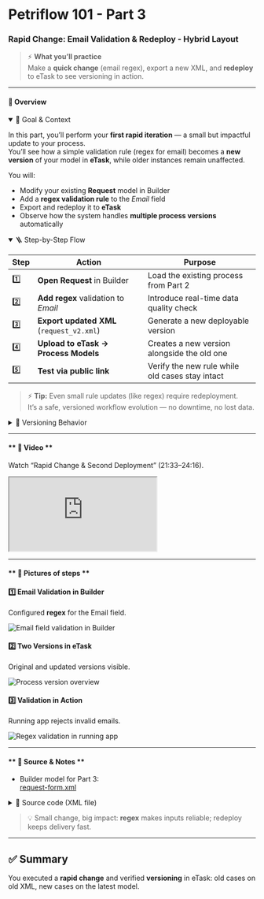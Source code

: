 # Petriflow 101 - Part 3
### Rapid Change: Email Validation & Redeploy - Hybrid Layout

> ⚡ **What you’ll practice**  
> Make a **quick change** (email regex), export a new XML, and **redeploy** to eTask to see versioning in action.

---

<!-- tabs:start -->

#### **🧠 Overview**

<details open>
<summary>📘 Goal & Context</summary>

In this part, you’ll perform your **first rapid iteration** — a small but impactful update to your process.  
You’ll see how a simple validation rule (regex for email) becomes a **new version** of your model in **eTask**, while older instances remain unaffected.

You will:
- Modify your existing **Request** model in Builder
- Add a **regex validation rule** to the *Email* field
- Export and redeploy it to **eTask**
- Observe how the system handles **multiple process versions** automatically
</details>

<details open>
<summary>🪜 Step-by-Step Flow</summary>

| Step | Action | Purpose |
|------|---------|----------|
| 1️⃣ | **Open Request** in Builder | Load the existing process from Part 2 |
| 2️⃣ | **Add regex** validation to *Email* | Introduce real-time data quality check |
| 3️⃣ | **Export updated XML** (`request_v2.xml`) | Generate a new deployable version |
| 4️⃣ | **Upload to eTask → Process Models** | Creates a new version alongside the old one |
| 5️⃣ | **Test via public link** | Verify the new rule while old cases stay intact |

> ⚡ **Tip:** Even small rule updates (like regex) require redeployment.  
> It’s a safe, versioned workflow evolution — no downtime, no lost data.
</details>

<details>
<summary>🔄 Versioning Behavior</summary>

- **Existing cases** continue running on their original XML definition
- **New instances** automatically use the updated model (`request_v2.xml`)
- **Validation logic** executes at runtime — enforcing clean inputs immediately

> 🧩 This showcases how PetriFlow supports *continuous improvement* — update, redeploy, test, repeat.
</details>

---

#### ** 🎥 Video **

Watch “Rapid Change & Second Deployment” (21:33–24:16).
<div class="container">
  <iframe class="responsive-iframe" src="https://www.youtube.com/embed/sAVgSaBOkUE?start=1293&end=1456" title="Rapid Change & Redeploy" allowfullscreen></iframe>
</div>

---

#### ** 🧱 Pictures of steps **

<div class="cards">

<div class="card">
<h4>1️⃣ Email Validation in Builder</h4>
<p>Configured <b>regex</b> for the Email field.</p>
<img src="tutorials/petriflow101/part3/regex.png" alt="Email field validation in Builder" />
</div>

<div class="card">
<h4>2️⃣ Two Versions in eTask</h4>
<p>Original and updated versions visible.</p>
<img src="tutorials/petriflow101/part3/processV2.png" alt="Process version overview" />
</div>

<div class="card">
<h4>3️⃣ Validation in Action</h4>
<p>Running app rejects invalid emails.</p>
<img src="tutorials/petriflow101/part3/regexApp.png" alt="Regex validation in running app" />
</div>

</div>

---

#### ** 🧾 Source & Notes **

- Builder model for Part 3:  
  <a target="_blank" href="https://builder.netgrif.cloud/modeler?modelUrl=https://academy.netgrif.com/tutorials/petriflow101/part3/request-form.xml">request-form.xml</a>

<details>
<summary>📄 Source code (XML file)</summary>

```xml
<?xml version="1.0" encoding="UTF-8"?>
<document xmlns:xsi="http://www.w3.org/2001/XMLSchema-instance"
          xsi:noNamespaceSchemaLocation="https://petriflow.com/petriflow.schema.xsd">
   <id>request</id>
   <version>1.0.0</version>
   <initials>RQT</initials>
   <title>Request</title>
   <icon>device_hub</icon>
   <defaultRole>true</defaultRole>
   <anonymousRole>true</anonymousRole>
   <transitionRole>false</transitionRole>

   <data type="file">
      <id>attachment</id>
      <title>Attachment</title>
   </data>

   <data type="text">
      <id>email</id>
      <title>Email</title>
      <validations>
         <validation>
            <expression>regex ^[\\w-\\.]+@([\\w-]+\\.)+[\\w-]{2,4}$</expression>
            <message>Please type a valid email</message>
         </validation>
      </validations>
   </data>

   <data type="text"><id>name</id><title>Name</title></data>
   <data type="text"><id>surname</id><title>Surname</title></data>
   <data type="text"><id>phone</id><title>Phone number</title></data>

   <data type="text">
      <id>request_text</id>
      <title>Request</title>
   </data>

   <transition>
      <id>t1</id>
      <x>336</x>
      <y>112</y>
      <label>Request form</label>
      <assignPolicy>auto</assignPolicy>

      <dataGroup>
         <id>t1_0</id>
         <cols>4</cols>
         <layout>grid</layout>

         <dataRef>
            <id>name</id>
            <logic><behavior>editable</behavior></logic>
            <layout>
               <x>0</x><y>0</y><rows>1</rows><cols>2</cols>
               <template>material</template><appearance>outline</appearance>
            </layout>
         </dataRef>

         <dataRef>
            <id>surname</id>
            <logic><behavior>editable</behavior></logic>
            <layout>
               <x>2</x><y>0</y><rows>1</rows><cols>2</cols>
               <template>material</template><appearance>outline</appearance>
            </layout>
         </dataRef>

         <dataRef>
            <id>email</id>
            <logic><behavior>editable</behavior><behavior>required</behavior></logic>
            <layout>
               <x>0</x><y>1</y><rows>1</rows><cols>2</cols>
               <template>material</template><appearance>outline</appearance>
            </layout>
         </dataRef>

         <dataRef>
            <id>phone</id>
            <logic><behavior>editable</behavior></logic>
            <layout>
               <x>2</x><y>1</y><rows>1</rows><cols>2</cols>
               <template>material</template><appearance>outline</appearance>
            </layout>
         </dataRef>

         <dataRef>
            <id>request_text</id>
            <logic><behavior>editable</behavior><behavior>required</behavior></logic>
            <layout>
               <x>0</x><y>2</y><rows>2</rows><cols>4</cols>
               <template>material</template><appearance>outline</appearance>
            </layout>
            <component><name>textarea</name></component>
         </dataRef>

         <dataRef>
            <id>attachment</id>
            <logic><behavior>editable</behavior></logic>
            <layout>
               <x>0</x><y>4</y><rows>1</rows><cols>4</cols>
               <template>material</template><appearance>outline</appearance>
            </layout>
            <component><name>preview</name></component>
         </dataRef>
      </dataGroup>
   </transition>
</document>
```
</details>

> 💡 Small change, big impact: **regex** makes inputs reliable; redeploy keeps delivery fast.

<!-- tabs:end -->

---

## ✅ Summary

You executed a **rapid change** and verified **versioning** in eTask: old cases on old XML, new cases on the latest model.
